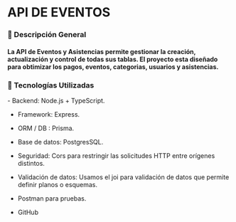 <h1>API DE EVENTOS</h1>
<h3>🧩 Descripción General</h3>

<h4>La API de Eventos y Asistencias permite gestionar la creación, actualización y control de todas sus tablas. El proyecto esta diseñado para obtimizar los pagos, eventos, categorias, usuarios y asistencias.</h4>

<h3>🧰 Tecnologías Utilizadas</h3>
- Backend: Node.js + TypeScript.

-	Framework: Express.

-	ORM / DB : Prisma.

-	Base de datos: PostgresSQL.

-	Seguridad: Cors para restringir las solicitudes HTTP entre orígenes distintos.

-	Validación de datos: Usamos el joi para validación de datos que permite definir planos o esquemas.

-	Postman para pruebas.

-	GitHub
